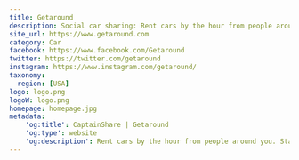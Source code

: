 ```yaml
---
title: Getaround
description: Social car sharing: Rent cars by the hour from people around you. Start renting out yours today and earn cash.
site_url: https://www.getaround.com
category: Car
facebook: https://www.facebook.com/Getaround
twitter: https://twitter.com/getaround
instagram: https://www.instagram.com/getaround/
taxonomy:
  region: [USA]
logo: logo.png
logoW: logo.png
homepage: homepage.jpg
metadata:
    'og:title': CaptainShare | Getaround
    'og:type': website
    'og:description': Rent cars by the hour from people around you. Start renting out yours today and earn cash.
---
```

